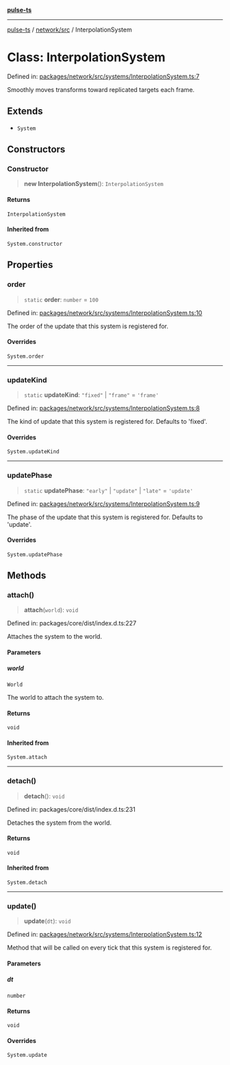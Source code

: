 [**pulse-ts**](../../../README.md)

***

[pulse-ts](../../../README.md) / [network/src](../README.md) / InterpolationSystem

# Class: InterpolationSystem

Defined in: [packages/network/src/systems/InterpolationSystem.ts:7](https://github.com/jlehett/pulse-ts/blob/a2a18767041a6b69ca4c5f6131d2de266097750e/packages/network/src/systems/InterpolationSystem.ts#L7)

Smoothly moves transforms toward replicated targets each frame.

## Extends

- `System`

## Constructors

### Constructor

> **new InterpolationSystem**(): `InterpolationSystem`

#### Returns

`InterpolationSystem`

#### Inherited from

`System.constructor`

## Properties

### order

> `static` **order**: `number` = `100`

Defined in: [packages/network/src/systems/InterpolationSystem.ts:10](https://github.com/jlehett/pulse-ts/blob/a2a18767041a6b69ca4c5f6131d2de266097750e/packages/network/src/systems/InterpolationSystem.ts#L10)

The order of the update that this system is registered for.

#### Overrides

`System.order`

***

### updateKind

> `static` **updateKind**: `"fixed"` \| `"frame"` = `'frame'`

Defined in: [packages/network/src/systems/InterpolationSystem.ts:8](https://github.com/jlehett/pulse-ts/blob/a2a18767041a6b69ca4c5f6131d2de266097750e/packages/network/src/systems/InterpolationSystem.ts#L8)

The kind of update that this system is registered for.
Defaults to 'fixed'.

#### Overrides

`System.updateKind`

***

### updatePhase

> `static` **updatePhase**: `"early"` \| `"update"` \| `"late"` = `'update'`

Defined in: [packages/network/src/systems/InterpolationSystem.ts:9](https://github.com/jlehett/pulse-ts/blob/a2a18767041a6b69ca4c5f6131d2de266097750e/packages/network/src/systems/InterpolationSystem.ts#L9)

The phase of the update that this system is registered for.
Defaults to 'update'.

#### Overrides

`System.updatePhase`

## Methods

### attach()

> **attach**(`world`): `void`

Defined in: packages/core/dist/index.d.ts:227

Attaches the system to the world.

#### Parameters

##### world

`World`

The world to attach the system to.

#### Returns

`void`

#### Inherited from

`System.attach`

***

### detach()

> **detach**(): `void`

Defined in: packages/core/dist/index.d.ts:231

Detaches the system from the world.

#### Returns

`void`

#### Inherited from

`System.detach`

***

### update()

> **update**(`dt`): `void`

Defined in: [packages/network/src/systems/InterpolationSystem.ts:12](https://github.com/jlehett/pulse-ts/blob/a2a18767041a6b69ca4c5f6131d2de266097750e/packages/network/src/systems/InterpolationSystem.ts#L12)

Method that will be called on every tick that this system is registered for.

#### Parameters

##### dt

`number`

#### Returns

`void`

#### Overrides

`System.update`
